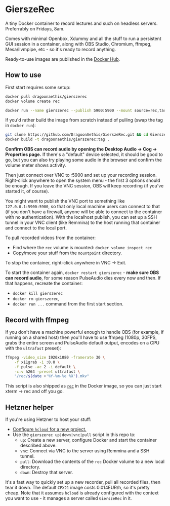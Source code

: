 # GierszeRec

A tiny Docker container to record lectures and such on headless servers. Preferrably on Fridays, 8am.

Comes with minimal Openbox, Xdummy and all the stuff to run a persistent GUI session in a container,
along with OBS Studio, Chromium, ffmpeg, Mesa/llvmpipe, etc - so it's ready to record anything.

Ready-to-use images are published in the [Docker Hub](https://hub.docker.com/r/dragoonaethis/gierszerec).


## How to use

First start requires some setup:

```bash
docker pull dragoonaethis/gierszerec
docker volume create rec

docker run --name gierszerec --publish 5900:5900 --mount source=rec,target=/rec --detach dragoonaethis/gierszerec
```

If you'd rather build the image from scratch instead of pulling (swap the tag in `docker run`):

```bash
git clone https://github.com/DragoonAethis/GierszeRec.git && cd GierszeRec
docker build -t dragoonaethis/gierszerec:tag .
```

**Confirm OBS can record audio by opening the Desktop Audio -> Cog -> Properties page.** If there's
a "default" device selected, it should be good to go, but you can also try playing some audio in the
browser and confirm the volume meter shows activity.

Then just connect over VNC to :5900 and set up your recording session. Right-click anywhere to open
the system menu - the first 3 options should be enough. If you leave the VNC session, OBS will keep
recording (if you've started it, of course).

You might want to publish the VNC port to something like `127.0.0.1:5900:5900`, so that only local
machine users can connect to that (if you don't have a firewall, anyone will be able to connect to
the container with no authentication). With the localhost publish, you can set up a SSH tunnel in
your VNC client (like Remmina) to the host running that container and connect to the local port.

To pull recorded videos from the container:

- Find where the `rec` volume is mounted: `docker volume inspect rec`
- Copy/move your stuff from the `mountpoint` directory.

To stop the container, right-click anywhere in VNC -> Exit.

To start the container again, `docker restart gierszerec` - **make sure OBS can record audio**, for
some reason PulseAudio dies every now and then. If that happens, recreate the container:

- `docker kill gierszerec`
- `docker rm gierszerec`,
- `docker run ...` command from the first start section.


## Record with ffmpeg

If you don't have a machine powerful enough to handle OBS (for example, if running on a shared host)
then you'll have to use ffmpeg (1080p, 30FPS, grabs the entire screen and PulseAudio default output,
encodes on a CPU with the `ultrafast` preset):

```bash
ffmpeg -video_size 1920x1080 -framerate 30 \
    -f x11grab -i :0.0 \
    -f pulse -ac 2 -i default \
    -c:v h264 -preset ultrafast \
    "/rec/$(date +'%Y-%m-%e %X').mkv"
```

This script is also shipped as [`rec`](rec) in the Docker image, so you can just start xterm -> rec
and off you go.


## Hetzner helper

If you're using Hetzner to host your stuff:

- [Configure `hcloud` for a new project.](https://github.com/hetznercloud/cli#getting-started)
- Use the `gierszerec up|down|vnc|pull` script in this repo to:
  - `up`: Create a new server, configure Docker and start the container described above.
  - `vnc`: Connect via VNC to the server using Remmina and a SSH tunnel.
  - `pull`: Download the contents of the `rec` Docker volume to a new local directory.
  - `down`: Destroy that server.

It's a fast way to quickly set up a new recorder, pull all recorded files, then tear it down. The
default `CPX21` image costs 0.014EUR/h, so it's pretty cheap. Note that it assumes `hcloud` is
already configured with the context you want to use - it manages a server called `GierszeRec` in it.

